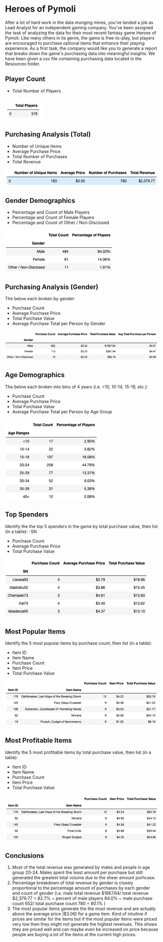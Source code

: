 # Heroes of Pymoli

After a lot of hard work in the data munging mines, you've landed a job as Lead Analyst for an independent gaming company. You've been assigned the task of analyzing the data for their most recent fantasy game Heroes of Pymoli.
Like many others in its genre, the game is free-to-play, but players are encouraged to purchase optional items that enhance their playing experience. As a first task, the company would like you to generate a report that breaks down the game's purchasing data into meaningful insights. We have been given a csv file containing purchasing data located in the Resources folder. 


## Player Count
- Total Number of Players
<img src="Images/player_count.png">


## Purchasing Analysis (Total)
- Number of Unique Items
- Average Purchase Price
- Total Number of Purchases
- Total Revenue
<img src="Images/purchasing_analysis.png">


## Gender Demographics
- Percentage and Count of Male Players
- Percentage and Count of Female Players
- Percentage and Count of Other / Non-Disclosed
<img src="Images/gender_demographics.png">


## Purchasing Analysis (Gender)
The below each broken by gender:
- Purchase Count
- Average Purchase Price
- Total Purchase Value
- Average Purchase Total per Person by Gender
<img src="Images/purchasing_analysis_gender.png">


## Age Demographics
The below each broken into bins of 4 years (i.e. <10, 10-14, 15-19, etc.):
- Purchase Count
- Average Purchase Price
- Total Purchase Value
- Average Purchase Total per Person by Age Group
<img src="Images/age_demographics.png">


## Top Spenders
Identify the the top 5 spenders in the game by total purchase value, then list (in a table):
 -SN
- Purchase Count
- Average Purchase Price
- Total Purchase Value
<img src="Images/top_spenders.png">


## Most Popular Items
Identify the 5 most popular items by purchase count, then list (in a table):
- Item ID
- Item Name
- Purchase Count
- Item Price
- Total Purchase Value
<img src="Images/most_popular_items.png">


## Most Profitable Items
Identify the 5 most profitable items by total purchase value, then list (in a table):
- Item ID
- Item Name
- Purchase Count
- Item Price
- Total Purchase Value
<img src="Images/most_profitable_items.png">


## Conclusions
1) Most of the total revenue was generated by males and people in age group 20-24. Males spent the least amount per purchase but still generated the greatest total volume due to the sheer amount purhcase.
2) Percentage breakdown of total revenue by gender is closely proportional to the percentage amount of purchases by each gender and count of gender (i.e. male total revenue $1967.64/ total revenue $2,379.77 = 82.7% ~ percent of male players 84.0% ~ male purchase count 652/ total purchase count 780 = 80.1% )
3) The most popular items generate the the most revenue and are actually above the average price  ($3.06) for a game item. Kind of intuitive if prices are similar for the items but if the most popular items were priced very low then they might not generate the highest revenues. This shows they are priced well and can maybe even be increased on price because people are buying a lot of the items at the current high prices.
